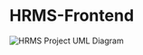 # HRMS-Frontend
![HRMS Project UML Diagram](https://user-images.githubusercontent.com/74820307/123477381-a4ebd980-d606-11eb-94d0-5c5d7f7309a2.png)
